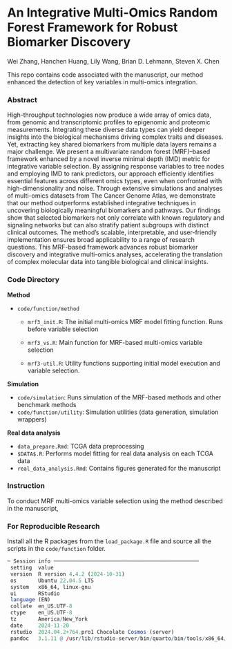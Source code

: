# An Integrative Multi-Omics Random Forest Framework for Robust Biomarker Discovery

Wei Zhang, Hanchen Huang, Lily Wang, Brian D. Lehmann, Steven X. Chen

This repo contains code associated with the manuscript, our method enhanced the detection of key variables in multi-omics integration.

### Abstract

High-throughput technologies now produce a wide array of omics data, from genomic and transcriptomic profiles to epigenomic and proteomic measurements. Integrating these diverse data types can yield deeper insights into the biological mechanisms driving complex traits and diseases. Yet, extracting key shared biomarkers from multiple data layers remains a major challenge. We present a multivariate random forest (MRF)–based framework enhanced by a novel inverse minimal depth (IMD) metric for integrative variable selection. By assigning response variables to tree nodes and employing IMD to rank predictors, our approach efficiently identifies essential features across different omics types, even when confronted with high-dimensionality and noise. Through extensive simulations and analyses of multi-omics datasets from The Cancer Genome Atlas, we demonstrate that our method outperforms established integrative techniques in uncovering biologically meaningful biomarkers and pathways. Our findings show that selected biomarkers not only correlate with known regulatory and signaling networks but can also stratify patient subgroups with distinct clinical outcomes. The method’s scalable, interpretable, and user-friendly implementation ensures broad applicability to a range of research questions. This MRF-based framework advances robust biomarker discovery and integrative multi-omics analyses, accelerating the translation of complex molecular data into tangible biological and clinical insights. 

### Code Directory

**Method**

- `code/function/method`

  - `mrf3_init.R`: The initial multi-omics MRF model fitting function. Runs before variable selection 

  - `mrf3_vs.R`: Main function for MRF-based multi-omics variable selection
  - `mrf3-util.R`: Utility functions supporting initial model execution and variable selection.

**Simulation**

- `code/simulation`: Runs simulation of the MRF-based methods and other benchmark methods
- `code/function/utility`: Simulation utilities (data generation, simulation wrappers)

**Real data analysis**

- `data_prepare.Rmd`: TCGA data preprocessing
- `$DATA$.R`: Performs model fitting for real data analysis on each TCGA data
- `real_data_analysis.Rmd`: Contains figures generated for the manuscript

### Instruction

To conduct MRF multi-omics variable selection using the method described in the manuscript, 


### For Reproducible Research

Install all the R packages from the `load_package.R` file and source all the scripts in the `code/function` folder.

```R
─ Session info ───────────────────────────────────────────────
 setting  value
 version  R version 4.4.2 (2024-10-31)
 os       Ubuntu 22.04.5 LTS
 system   x86_64, linux-gnu
 ui       RStudio
 language (EN)
 collate  en_US.UTF-8
 ctype    en_US.UTF-8
 tz       America/New_York
 date     2024-11-20
 rstudio  2024.04.2+764.pro1 Chocolate Cosmos (server)
 pandoc   3.1.11 @ /usr/lib/rstudio-server/bin/quarto/bin/tools/x86_64/ (via rmarkdown)
```
